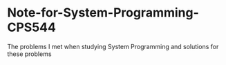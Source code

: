 # Note-for-System-Programming-CPS544
The problems I met when studying System Programming and solutions for these problems
